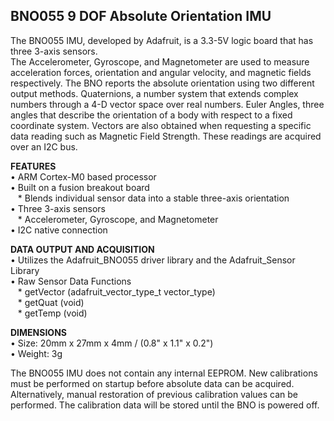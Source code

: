 ## BNO055 9 DOF Absolute Orientation IMU

  The BNO055 IMU, developed by Adafruit, is a 3.3-5V logic board that has three 3-axis sensors.  
The Accelerometer, Gyroscope, and Magnetometer are used to measure acceleration forces, orientation 
and angular velocity, and magnetic fields respectively. The BNO reports the absolute orientation using 
two different output methods. Quaternions, a number system that extends complex numbers through a 4-D 
vector space over real numbers. Euler Angles, three angles that describe the orientation of a body with 
respect to a fixed coordinate system. Vectors are also obtained when requesting a specific data reading 
such as Magnetic Field Strength. These readings are acquired over an I2C bus.

**FEATURES**<br />
•	ARM Cortex-M0 based processor<br />
•	Built on a fusion breakout board<br />
&nbsp;&nbsp;&nbsp;* Blends individual sensor data into a stable three-axis orientation<br />
•	Three 3-axis sensors<br />
&nbsp;&nbsp;&nbsp;*	Accelerometer, Gyroscope, and Magnetometer<br />
•	I2C native connection<br />

**DATA OUTPUT AND ACQUISITION**<br />
•	Utilizes the Adafruit_BNO055 driver library and the Adafruit_Sensor Library<br />
•	Raw Sensor Data Functions<br />
&nbsp;&nbsp;&nbsp;*	getVector (adafruit_vector_type_t vector_type)<br />
&nbsp;&nbsp;&nbsp;*	getQuat (void)<br />
&nbsp;&nbsp;&nbsp;*	getTemp (void)<br />

**DIMENSIONS**<br />
•	Size: 20mm x 27mm x 4mm / (0.8" x 1.1" x 0.2")<br />
•	Weight: 3g<br />

  The BNO055 IMU does not contain any internal EEPROM. New calibrations must be performed 
on startup before absolute data can be acquired. Alternatively, manual restoration of 
previous calibration values can be performed. The calibration data will be stored until 
the BNO is powered off.
